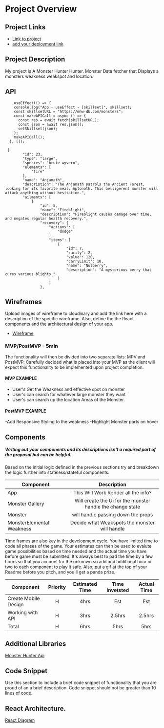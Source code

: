 # Project Overview

## Project Links

- [Link to project](https://github.com/UsagiKazma/Project-2-React-Application/blob/master/project-worksheet.md)
- [add your deployment link]()

## Project Description

My project is A Monster Hunter Hunter. Monster Data fetcher that Displays a monsters weakness weakspot and location.

## API

```
    useEffect(() => {
    console.log("App - useEffect - [skillset]", skillset);
    const skillsetURL = "https://mhw-db.com/monsters";
    const makeAPICall = async () => {
      const res = await fetch(skillsetURL);
      const json = await res.json();
      setSkillset(json);
    };
    makeAPICall();
  }, []);
```


```
 {
        "id": 23,
        "type": "large",
        "species": "brute wyvern",
        "elements": [
            "fire"
        ],
        "name": "Anjanath",
        "description": "The Anjanath patrols the Ancient Forest, looking for its favorite meal, Aptonoth. This belligerent monster will attack anything without hesitation.",
        "ailments": [
            {
                "id": 5,
                "name": "Fireblight",
                "description": "Fireblight causes damage over time, and negates regular health recovery.",
                "recovery": {
                    "actions": [
                        "dodge"
                    ],
                    "items": [
                        {
                            "id": 7,
                            "rarity": 2,
                            "value": 120,
                            "carryLimit": 10,
                            "name": "Nulberry",
                            "description": "A mysterious berry that cures various blights."
                        }
                    ]
                },

```


## Wireframes

Upload images of wireframe to cloudinary and add the link here with a description of the specific wireframe. Also, define the the React components and the architectural design of your app.

- [Wireframe](https://www.figma.com/file/J4Azftb3oJdtbvwnaM6GYu/Monster-Hunter-Armor-App?node-id=7%3A3)



### MVP/PostMVP - 5min

The functionality will then be divided into two separate lists: MPV and PostMVP.  Carefully decided what is placed into your MVP as the client will expect this functionality to be implemented upon project completion.  

#### MVP EXAMPLE
- User's Get the Weakness and effective spot on monster
- User's can search for whatever large monster they want
- User's can search up the location Areas of the Monster.
#### PostMVP EXAMPLE

-Add Responsive Styling to the weakness
-Highlight Monster parts on hover



## Components
##### Writing out your components and its descriptions isn't a required part of the proposal but can be helpful.

Based on the initial logic defined in the previous sections try and breakdown the logic further into stateless/stateful components. 

| Component | Description | 
| --- | :---: |  
| App | This Will Work Render all the info?| 
| Monster Gallery| Will create the Ui for the monster handle the change state | 
| Monster| will handle passing down the props  | 
| MonsterElemental Weakness| Decide what Weakspots the monster will handle |


Time frames are also key in the development cycle.  You have limited time to code all phases of the game.  Your estimates can then be used to evalute game possibilities based on time needed and the actual time you have before game must be submitted. It's always best to pad the time by a few hours so that you account for the unknown so add and additional hour or two to each component to play it safe. Also, put a gif at the top of your Readme before you pitch, and you'll get a panda prize.

| Component | Priority | Estimated Time | Time Invetsted | Actual Time |
| --- | :---: |  :---: | :---: | :---: |
|Create Mobile Design | H | 4hrs|  Est  | Est |
| Working with API | H | 3hrs| 2.5hrs | 2.5hrs |
| Total | H | 6hrs| 5hrs | 5hrs |

## Additional Libraries
[Monster Hunter Api](https://mhw-db.com/monsters)

## Code Snippet

Use this section to include a brief code snippet of functionality that you are proud of an a brief description.  Code snippet should not be greater than 10 lines of code. 

## React Architecture.

[React Diagram](https://app.diagrams.net/#G1YmpgIYgGsW0efqIobi8RdogASCgMedyC)

